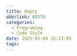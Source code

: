 ```yaml
---
title: Empty
abbrlink: 60578
categories:
  - Programing
  - Code Style
date: 2025-01-04 15:13:03
tags:
---
```


